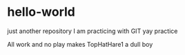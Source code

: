 # hello-world
just another repository
I am practicing with GIT yay practice

All work and no play makes TopHatHare1 a dull boy

